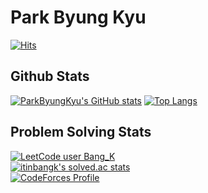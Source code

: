 # Park Byung Kyu 

[![Hits](https://hits.seeyoufarm.com/api/count/incr/badge.svg?url=https%3A%2F%2Fgithub.com%2F&count_bg=%2379C83D&title_bg=%23555555&icon=&icon_color=%23E7E7E7&title=hits&edge_flat=false)](https://github.com/ggyuchive)  

## Github Stats
[![ParkByungKyu's GitHub stats](https://github-readme-stats.vercel.app/api?username=ggyuchive)](https://github.com/ggyuchive)
[![Top Langs](https://github-readme-stats.vercel.app/api/top-langs/?username=ggyuchive)](https://github.com/ggyuchive)  
## Problem Solving Stats
[![LeetCode user Bang_K](https://img.shields.io/badge/dynamic/json?style=flat&labelColor=black&color=%23ffa116&label=Solved&query=solvedOverTotal&url=https%3A%2F%2Fleetcode-badge.vercel.app%2Fapi%2Fusers%2FBang_k&logo=leetcode&logoColor=yellow)](https://leetcode.com/Bang_K/)  
[![itinbangk's solved.ac stats](https://github-readme-solvedac.hyp3rflow.vercel.app/api/?handle=itinbangk)](https://www.acmicpc.net/user/itinbangk)  
[![CodeForces Profile](https://cf.leed.at?id=itinbangk)](https://codeforces.com/profile/Bang.K)  

